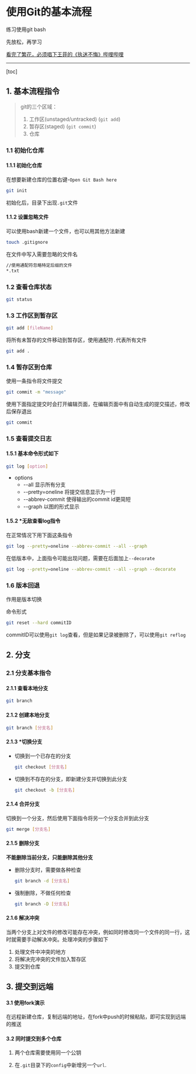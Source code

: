 # 使用Git的基本流程

练习使用git bash

先放松，再学习

[看完了繁花，必须唱下王菲的《执迷不悔》哔哩哔哩](https://www.bilibili.com/video/BV1Qi4y1i7zk/?vd_source=a26806a76d4618342a3d74d75fe95c73)

---



[toc]

## 1. 基本流程指令

> git的三个区域：
>
> 1. 工作区(unstaged/untracked)
>    (`git add`)
> 2. 暂存区(staged)
>    (`git commit`)
> 3. 仓库

### 1.1 初始化仓库

#### 1.1.1 初始化仓库

在想要新建仓库的位置右键-`Open Git Bash here`

```bash
git init
```

初始化后，目录下出现`.git`文件

#### 1.1.2 设置忽略文件

可以使用bash新建一个文件，也可以用其他方法新建

```bash
touch .gitignore
```

在文件中写入需要忽略的文件名

```bash
//使用通配符忽略特定后缀的文件
*.txt
```



### 1.2 查看仓库状态

```bash
git status
```



### 1.3 工作区到暂存区

```bash
git add [fileName]
```

将所有未暂存的文件移动到暂存区，使用通配符`.`代表所有文件

```bash
git add .
```



### 1.4 暂存区到仓库

使用一条指令将文件提交
```bash
git commit -m "message"
```

使用下面指定提交时会打开编辑页面，在编辑页面中有自动生成的提交描述，修改后保存退出

```bash
git commit
```



### 1.5 查看提交日志

#### 1.5.1 基本命令形式如下

```bash
git log [option]
```

* options
  * --all 显示所有分支
  * --pretty=oneline 将提交信息显示为一行
  * --abbrev-commit 使得输出的commit id更简短
  * --graph 以图的形式显示

#### 1.5.2 *无敌查看log指令

在正常情况下用下面这条指令

```bash
git log --pretty=oneline --abbrev-commit --all --graph
```

在低版本中，上面指令可能出现问题，需要在后面加上`--decorate`

```bash
git log --pretty=oneline --abbrev-commit --all --graph --decorate
```



### 1.6 版本回退

作用是版本切换

命令形式

```bash
git reset --hard commitID
```

commitID可以使用`git log`查看，但是如果记录被删除了，可以使用`git reflog`







## 2. 分支

### 2.1 分支基本指令

#### 2.1.1 查看本地分支

```bash
git branch
```

#### 2.1.2 创建本地分支

```bash
git branch [分支名]
```

#### 2.1.3 *切换分支

* 切换到一个已存在的分支

  ```bash
  git checkout [分支名]
  ```

* 切换到不存在的分支，即新建分支并切换到此分支

  ```bash
  git checkout -b [分支名]
  ```

#### 2.1.4 合并分支

切换到一个分支，然后使用下面指令将另一个分支合并到此分支

```bash
git merge [分支名]
```

#### 2.1.5 删除分支

**不能删除当前分支，只能删除其他分支**

* 删除分支时，需要做各种检查

  ```bash
  git branch -d [分支名]
  ```

* 强制删除，不做任何检查

  ```bash
  git branch -D [分支名]
  ```

#### 2.1.6 解决冲突

当两个分支上对文件的修改可能存在冲突，例如同时修改同一个文件的同一行，这时就需要手动解决冲突。处理冲突的步骤如下

1. 处理文件中冲突的地方
2. 将解决完冲突的文件加入暂存区
3. 提交到仓库



## 3. 提交到远端

#### 3.1 使用fork演示

在远程新建仓库，复制远端的地址，在fork中push的时候粘贴，即可实现到远端的推送

#### 3.2 同时提交到多个仓库

1. 两个仓库需要使用同一个公钥

2. 在`.git`目录下的`config`中新增另一个`url`.